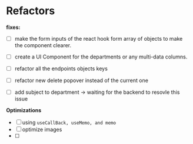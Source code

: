 # Refactors

**fixes:**
- [ ] make the form inputs of the react hook form array of objects to make the component clearer.
- [ ] create a UI Component for the departments or any multi-data columns.
- [ ] refactor all the endpoints objects keys
- [ ] refactor new delete popover instead of the current one

- [ ] add subject to department -> waiting for the backend to resovle this issue


**Optimizations**
- [ ] using `useCallBack, useMemo, and memo`
- [ ] optimize images
- [ ] 
